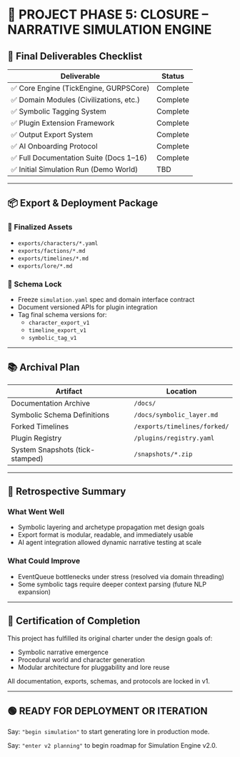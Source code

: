 # 🔴 PROJECT PHASE 5: CLOSURE – NARRATIVE SIMULATION ENGINE

## 🧾 Final Deliverables Checklist

| Deliverable                             | Status   |
| --------------------------------------- | -------- |
| ✅ Core Engine (TickEngine, GURPSCore)  | Complete |
| ✅ Domain Modules (Civilizations, etc.) | Complete |
| ✅ Symbolic Tagging System              | Complete |
| ✅ Plugin Extension Framework           | Complete |
| ✅ Output Export System                 | Complete |
| ✅ AI Onboarding Protocol               | Complete |
| ✅ Full Documentation Suite (Docs 1–16) | Complete |
| ✅ Initial Simulation Run (Demo World)  | TBD      |

---

## 📦 Export & Deployment Package

### 🔹 Finalized Assets

- `exports/characters/*.yaml`
- `exports/factions/*.md`
- `exports/timelines/*.md`
- `exports/lore/*.md`

### 🔹 Schema Lock

- Freeze `simulation.yaml` spec and domain interface contract
- Document versioned APIs for plugin integration
- Tag final schema versions for:
  - `character_export_v1`
  - `timeline_export_v1`
  - `symbolic_tag_v1`

---

## 📚 Archival Plan

| Artifact                        | Location                     |
| ------------------------------- | ---------------------------- |
| Documentation Archive           | `/docs/`                     |
| Symbolic Schema Definitions     | `/docs/symbolic_layer.md`    |
| Forked Timelines                | `/exports/timelines/forked/` |
| Plugin Registry                 | `/plugins/registry.yaml`     |
| System Snapshots (tick-stamped) | `/snapshots/*.zip`           |

---

## 🔁 Retrospective Summary

### What Went Well

- Symbolic layering and archetype propagation met design goals
- Export format is modular, readable, and immediately usable
- AI agent integration allowed dynamic narrative testing at scale

### What Could Improve

- EventQueue bottlenecks under stress (resolved via domain threading)
- Some symbolic tags require deeper context parsing (future NLP expansion)

---

## 📜 Certification of Completion

This project has fulfilled its original charter under the design goals of:

- Symbolic narrative emergence
- Procedural world and character generation
- Modular architecture for pluggability and lore reuse

All documentation, exports, schemas, and protocols are locked in v1.

---

## 🟢 READY FOR DEPLOYMENT OR ITERATION

Say: `"begin simulation"` to start generating lore in production mode.

Say: `"enter v2 planning"` to begin roadmap for Simulation Engine v2.0.
